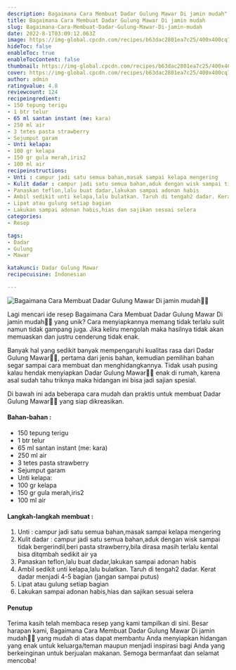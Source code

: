 ```yaml
---
description: Bagaimana Cara Membuat Dadar Gulung Mawar Di jamin mudah"
title: Bagaimana Cara Membuat Dadar Gulung Mawar Di jamin mudah
slug: Bagaimana-Cara-Membuat-Dadar-Gulung-Mawar-Di-jamin-mudah
date: 2022-8-1T03:09:12.063Z
image: https://img-global.cpcdn.com/recipes/b63dac2801ea7c25/400x400cq70/photo.jpg
hideToc: false
enableToc: true
enableTocContent: false
thumbnail: https://img-global.cpcdn.com/recipes/b63dac2801ea7c25/400x400cq70/photo.jpg
cover: https://img-global.cpcdn.com/recipes/b63dac2801ea7c25/400x400cq70/photo.jpg
author: admin
ratingvalue: 4.8
reviewcount: 124
recipeingredient:
- 150 tepung terigu
- 1 btr telur
- 65 ml santan instant (me: kara)
- 250 ml air
- 3 tetes pasta strawberry
- Sejumput garam
- Unti kelapa:
- 100 gr kelapa
- 150 gr gula merah,iris2
- 100 ml air
recipeinstructions:
- Unti : campur jadi satu semua bahan,masak sampai kelapa mengering
- Kulit dadar : campur jadi satu semua bahan,aduk dengan wisk sampai tidak bergerindil,beri pasta strawberry,bila dirasa masih terlalu kental bisa ditqmbah sedikit air ya
- Panaskan teflon,lalu buat dadar,lakukan sampai adonan habis
- Ambil sedikit unti kelapa,lalu bulatkan. Taruh di tengah2 dadar. Kerat dadar menjadi 4-5 bagian (jangan sampai putus)
- Lipat atau gulung setiap bagian
- Lakukan sampai adonan habis,hias dan sajikan sesuai selera
categories:
- Resep

tags:
- Dadar
- Gulung
- Mawar

katakunci: Dadar Gulung Mawar
recipecuisine: Indonesian

---
```


![Bagaimana Cara Membuat Dadar Gulung Mawar Di jamin mudah👩‍🍳](https://img-global.cpcdn.com/recipes/b63dac2801ea7c25/400x400cq70/photo.jpg)

Lagi mencari ide resep Bagaimana Cara Membuat Dadar Gulung Mawar Di jamin mudah👩‍🍳 yang unik? Cara menyiapkannya memang tidak terlalu sulit namun tidak gampang juga. Jika keliru mengolah maka hasilnya tidak akan memuaskan dan justru cenderung tidak enak.

Banyak hal yang sedikit banyak mempengaruhi kualitas rasa dari Dadar Gulung Mawar👩‍🍳, pertama dari jenis bahan, kemudian pemilihan bahan segar sampai cara membuat dan menghidangkannya. Tidak usah pusing kalau hendak menyiapkan Dadar Gulung Mawar👩‍🍳 enak di rumah, karena asal sudah tahu triknya maka hidangan ini bisa jadi sajian spesial.

Di bawah ini ada beberapa cara mudah dan praktis untuk membuat Dadar Gulung Mawar👩‍🍳 yang siap dikreasikan.

<!--inarticleads1-->

#### Bahan-bahan :

- 150 tepung terigu
- 1 btr telur
- 65 ml santan instant (me: kara)
- 250 ml air
- 3 tetes pasta strawberry
- Sejumput garam
- Unti kelapa:
- 100 gr kelapa
- 150 gr gula merah,iris2
- 100 ml air

<!--inarticleads2-->

#### Langkah-langkah membuat :

1. Unti : campur jadi satu semua bahan,masak sampai kelapa mengering
1. Kulit dadar : campur jadi satu semua bahan,aduk dengan wisk sampai tidak bergerindil,beri pasta strawberry,bila dirasa masih terlalu kental bisa ditqmbah sedikit air ya
1. Panaskan teflon,lalu buat dadar,lakukan sampai adonan habis
1. Ambil sedikit unti kelapa,lalu bulatkan. Taruh di tengah2 dadar. Kerat dadar menjadi 4-5 bagian (jangan sampai putus)
1. Lipat atau gulung setiap bagian
1. Lakukan sampai adonan habis,hias dan sajikan sesuai selera

#### Penutup

Terima kasih telah membaca resep yang kami tampilkan di sini. Besar harapan kami, Bagaimana Cara Membuat Dadar Gulung Mawar Di jamin mudah👩‍🍳 yang mudah di atas dapat membantu Anda menyiapkan hidangan yang enak untuk keluarga/teman maupun menjadi inspirasi bagi Anda yang berkeinginan untuk berjualan makanan. Semoga bermanfaat dan selamat mencoba!